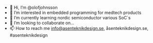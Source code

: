 - 👋 Hi, I’m @olofjohnsson
- 👀 I’m interested in embedded programming for medtech products
- 🌱 I’m currently learning nordic semiconductor various SoC´s
- 💞️ I’m looking to collaborate on...
- 📫 How to reach me info@asenteknikdesign.se, åsenteknikdesign.se, #asenteknikdesign

<!---
olofjohnsson/olofjohnsson is a ✨ special ✨ repository because its `README.md` (this file) appears on your GitHub profile.
You can click the Preview link to take a look at your changes.
--->
